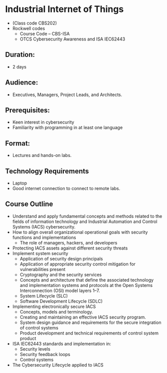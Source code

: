# Industrial Internet of Things
* (Class code CBS202)
* Rockwell codes
  * Course Code – CBS-ISA
  * OTCS Cybersecurity Awareness and ISA IEC62443

## Duration:
 * 2 days

## Audience:
 * Executives, Managers, Project Leads, and Architects.

## Prerequisites:
 * Keen interest in cybersecurity
 * Familiarity with programming in at least one language

## Format:
* Lectures and hands-on labs.

## Technology Requirements
 * Laptop
 * Good internet connection to connect to remote labs.


## Course Outline

 * Understand and apply fundamental concepts and methods related to the fields of 
 information technology and Industrial Automation and Control Systems (IACS) cybersecurity.
 * How to align overall organizational operational goals with 
 security functions and implementations
     - The role of managers, hackers, and developers
* Protecting IACS assets against different security threats
* Implement system security
   - Application of security design principals
   - Application of appropriate security control mitigation for vulnerabilities present
   - Cryptography and the security services
   - Concepts and architecture that define the associated technology and 
implementation systems and protocols at the Open Systems Interconnection
(OSI) model layers 1–7.
   - System Lifecycle (SLC)
   - Software Development Lifecycle (SDLC)
* Implementing electronically secure IACS
  - Concepts, models and terminology.
   - Creating and maintaining an effective IACS security program.
   - System design guidance and requirements for the secure integration of control systems
   - Product development and technical requirements of control system product
* ISA IEC62443 standards and implementation in:
  - Security levels
  - Security feedback loops
  - Control systems
* The Cybersecurity Lifecycle applied to IACS
